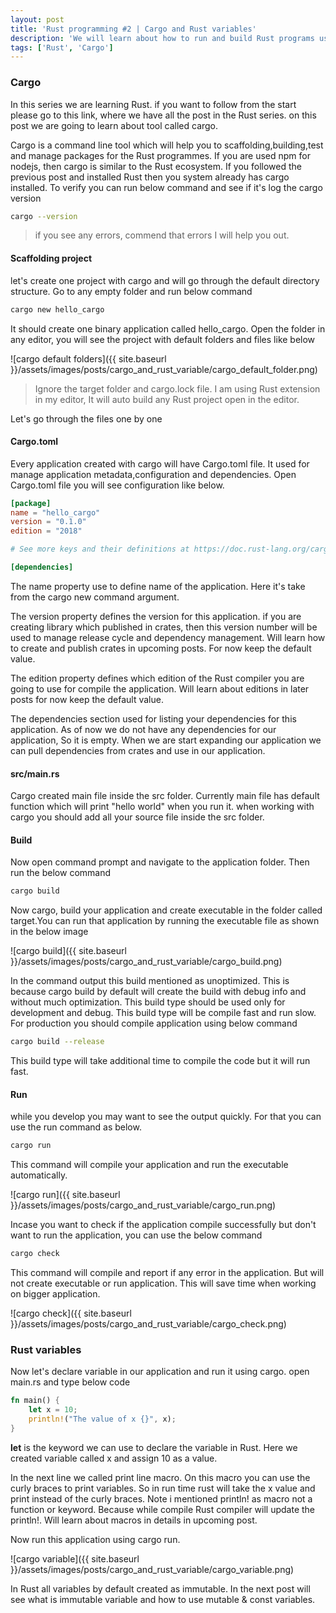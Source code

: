 ```yaml
---
layout: post
title: 'Rust programming #2 | Cargo and Rust variables'
description: 'We will learn about how to run and build Rust programs using cargo tool and how to declare basic variables in Rust program'
tags: ['Rust', 'Cargo']
---
```


### Cargo

In this series we are learning Rust. if you want to follow from the start please go to this link, where we have all the post in the Rust series. on this post we are going to learn about tool called cargo.

Cargo is a command line tool which will help you to scaffolding,building,test and manage packages for the Rust programmes. If you are used npm for nodejs, then cargo is similar to the Rust ecosystem. If you followed the previous post and installed Rust then you system already has cargo installed. To verify you can run below command and see if it's log the cargo version

```sh
cargo --version
```

> if you see any errors, commend that errors I will help you out.

#### Scaffolding project

let's create one project with cargo and will go through the default directory structure. Go to any empty folder and run below command

```sh
cargo new hello_cargo
```

It should create one binary application called hello_cargo. Open the folder in any editor, you will see the project with default folders and files like below

![cargo default folders]({{ site.baseurl }}/assets/images/posts/cargo_and_rust_variable/cargo_default_folder.png)

> Ignore the target folder and cargo.lock file. I am using Rust extension in my editor, It will auto build any Rust project open in the editor.

Let's go through the files one by one

#### Cargo.toml

Every application created with cargo will have Cargo.toml file. It used for manage application metadata,configuration and dependencies. Open Cargo.toml file you will see configuration like below.

```toml
[package]
name = "hello_cargo"
version = "0.1.0"
edition = "2018"

# See more keys and their definitions at https://doc.rust-lang.org/cargo/reference/manifest.html

[dependencies]
```

The name property use to define name of the application. Here it's take from the cargo new command argument.

The version property defines the version for this application. if you are creating library which published in crates, then this version number will be used to manage release cycle and dependency management. Will learn how to create and publish crates in upcoming posts. For now keep the default value.

The edition property defines which edition of the Rust compiler you are going to use for compile the application. Will learn about editions in later posts for now keep the default value.

The dependencies section used for listing your dependencies for this application. As of now we do not have any dependencies for our application, So it is empty. When we are start expanding our application we can pull dependencies from crates and use in our application.

#### src/main.rs

Cargo created main file inside the src folder. Currently main file has default function which will print "hello world" when you run it. when working with cargo you should add all your source file inside the src folder.

#### Build

Now open command prompt and navigate to the application folder. Then run the below command

```sh
cargo build
```

Now cargo, build your application and create executable in the folder called target.You can run that application by running the executable file as shown in the below image

![cargo build]({{ site.baseurl }}/assets/images/posts/cargo_and_rust_variable/cargo_build.png)

In the command output this build mentioned as unoptimized. This is because cargo build by default will create the build with debug info and without much optimization. This build type should be used only for development and debug. This build type will be compile fast and run slow. For production you should compile application using below command

```sh
cargo build --release
```

This build type will take additional time to compile the code but it will run fast.

#### Run

while you develop you may want to see the output quickly. For that you can use the run command as below.

```sh
cargo run
```

This command will compile your application and run the executable automatically.

![cargo run]({{ site.baseurl }}/assets/images/posts/cargo_and_rust_variable/cargo_run.png)

Incase you want to check if the application compile successfully but don't want to run the application, you can use the below command

```sh
cargo check
```

This command will compile and report if any error in the application. But will not create executable or run application. This will save time when working on bigger application.

![cargo check]({{ site.baseurl }}/assets/images/posts/cargo_and_rust_variable/cargo_check.png)

### Rust variables

Now let's declare variable in our application and run it using cargo. open main.rs and type below code

```rs
fn main() {
    let x = 10;
    println!("The value of x {}", x);
}
```

**let** is the keyword we can use to declare the variable in Rust. Here we created variable called x and assign 10 as a value.

In the next line we called print line macro. On this macro you can use the curly braces to print variables. So in run time rust will take the x value and print instead of the curly braces. Note i mentioned println! as macro not a function or keyword. Because while compile Rust compiler will update the println!. Will learn about macros in details in upcoming post.

Now run this application using cargo run.

![cargo variable]({{ site.baseurl }}/assets/images/posts/cargo_and_rust_variable/cargo_variable.png)

In Rust all variables by default created as immutable. In the next post will see what is immutable variable and how to use mutable & const variables.
